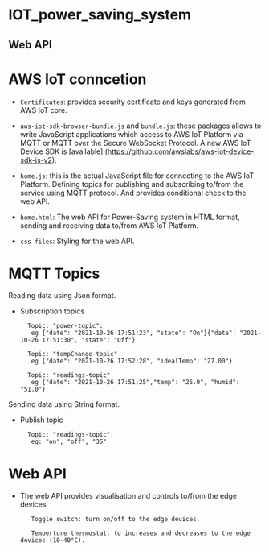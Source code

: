 <h1>IOT_power_saving_system</h1>

<h2>Web API</h2> 

# AWS IoT conncetion
- `Certificates`: provides security certificate and keys generated from AWS IoT core.

- `aws-iot-sdk-browser-bundle.js` and `bundle.js`: these packages allows to write JavaScript applications which access to AWS IoT Platform via MQTT or MQTT over the Secure WebSocket Protocol.
A new AWS IoT Device SDK is [available] (https://github.com/awslabs/aws-iot-device-sdk-js-v2). 

- `home.js`: this is the actual JavaScript file for connecting to the AWS IoT Platform. Defining topics for publishing and subscribing to/from the service using MQTT protocol. And provides conditional check to the web API.

- `home.html`:  The web API for Power-Saving system in HTML format, sending and receiving data to/from AWS IoT Platform.

- `css files`:  Styling for the web API.

# MQTT Topics
Reading data using Json format.

- Subscription topics          
      
        Topic: "power-topic":
         eg {"date": "2021-10-26 17:51:23", "state": "On"}{"date": "2021-10-26 17:51:30", "state": "Off"}

        Topic: "tempChange-topic"
         eg {"date": "2021-10-26 17:52:28", "idealTemp": "27.00"}

        Topic: "readings-topic"
         eg {"date": "2021-10-26 17:51:25","temp": "25.0", "humid": "51.0"}

Sending data using String format.        
- Publish topic  
       
        Topic: "readings-topic":
         eg: "on", "off", "35"

# Web API
- The web API provides visualisation and controls to/from the edge devices.

         Toggle switch: turn on/off to the edge devices.
     
         Temperture thermostat: to increases and decreases to the edge devices (10-40°C).
